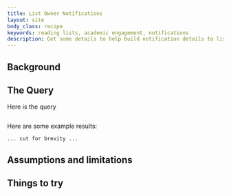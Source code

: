 ```yaml
---
title: List Owner Notifications
layout: site
body_class: recipe
keywords: reading lists, academic engagement, notifications
description: Get some details to help build notification details to list owners
---
```


## Background


## The Query


Here is the query

```redshift
```

Here are some example results:

```text
... cut for brevity ...
```



## Assumptions and limitations


## Things to try 


